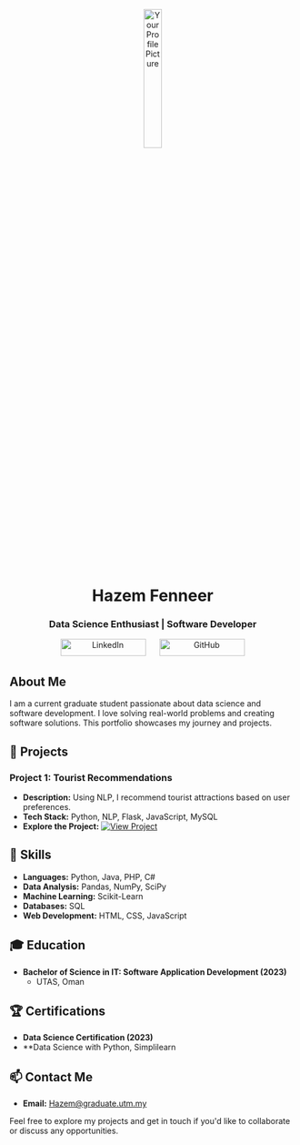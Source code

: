 <p align="center">
  <img src="https://media.licdn.com/dms/image/D4D03AQHXU0e1-RIv5g/profile-displayphoto-shrink_400_400/0/1695093565456?e=1703116800&v=beta&t=geDpXSlOvE9oTf3rKu5zLZyouGVGSdIBYsspIehAw18" alt="Your Profile Picture" style="width: 25%;">

</p>

<h1 align="center">Hazem Fenneer</h1>

<h3 align="center">Data Science Enthusiast | Software Developer</h3>

<div align="center">
  <a href="https://www.linkedin.com/in/hazem-fenneer-7aa8b3219" target="_blank" style="text-decoration: none; margin: 10px;">
    <img src="https://img.shields.io/badge/LinkedIn-Connect-0A66C2" alt="LinkedIn" width="150" height="30">
  </a>
  <a href="https://github.com/HazemFenneer" target="_blank" style="text-decoration: none; margin: 10px;">
    <img src="https://img.shields.io/badge/GitHub-Follow-181717" alt="GitHub" width="150" height="30">
  </a>
</div>


## About Me

I am a current graduate student passionate about data science and software development. I love solving real-world problems and creating software solutions. This portfolio showcases my journey and projects.

## 🚀 Projects

### Project 1: Tourist Recommendations
- **Description:** Using NLP, I recommend tourist attractions based on user preferences.
- **Tech Stack:** Python, NLP, Flask, JavaScript, MySQL
- **Explore the Project:** [![View Project](https://img.shields.io/badge/View%20Project-009688)](PROJECT_URL)

## 💼 Skills

- **Languages:** Python, Java, PHP, C#
- **Data Analysis:** Pandas, NumPy, SciPy
- **Machine Learning:** Scikit-Learn
- **Databases:** SQL
- **Web Development:** HTML, CSS, JavaScript

## 🎓 Education

- **Bachelor of Science in IT: Software Application Development (2023)**
  - UTAS, Oman

## 🏆 Certifications

- **Data Science Certification (2023)**
- **Data Science with Python, Simplilearn

## 📫 Contact Me

- **Email:** Hazem@graduate.utm.my

Feel free to explore my projects and get in touch if you'd like to collaborate or discuss any opportunities.
